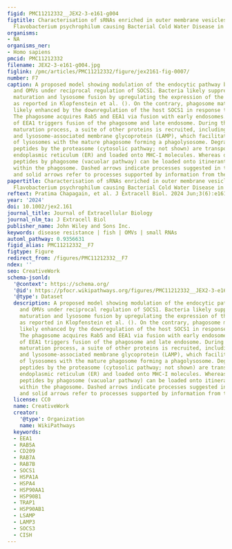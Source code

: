 ```yaml
---
figid: PMC11212332__JEX2-3-e161-g004
figtitle: Characterisation of sRNAs enriched in outer membrane vesicles of pathogenic
  Flavobacterium psychrophilum causing Bacterial Cold Water Disease in rainbow trout
organisms:
- NA
organisms_ner:
- Homo sapiens
pmcid: PMC11212332
filename: JEX2-3-e161-g004.jpg
figlink: /pmc/articles/PMC11212332/figure/jex2161-fig-0007/
number: F7
caption: A proposed model showing modulation of the endocytic pathway by bacteria
  and OMVs under reciprocal regulation of SOCS1. Bacteria likely suppress phagosome
  maturation and lysosome fusion by upregulating the expression of the host SOCS1,
  as reported in Klopfenstein et al. (). On the contrary, phagosome maturation is
  likely enhanced by the downregulation of the host SOCS1 in response to OMVs treatment.
  The phagosome acquires Rab5 and EEA1 via fusion with early endosomes. Upregulation
  of EEA1 triggers fusion of the phagosome and late endosome. During the phagosome
  maturation process, a suite of other proteins is recruited, including Rab7, V‐ATPase
  and lysosome‐associated membrane glycoprotein (LAMP), which facilitates the fusion
  of lysosomes with the mature phagosome forming a phagolysosome. Degraded antigenic
  peptides by the proteasome (cytosolic pathway; not shown) are transported to the
  endoplasmic reticulum (ER) and loaded onto MHC‐I molecules. Whereas degraded antigenic
  peptides by phagosome (vacuolar pathway) can be loaded onto itinerant MHC‐I molecules
  within the phagosome. Dashed arrows indicate processes suggested in this study,
  and solid arrows refer to processes supported by information from the literature.
papertitle: Characterisation of sRNAs enriched in outer membrane vesicles of pathogenic
  Flavobacterium psychrophilum causing Bacterial Cold Water Disease in rainbow trout.
reftext: Pratima Chapagain, et al. J Extracell Biol. 2024 Jun;3(6):e161.
year: '2024'
doi: 10.1002/jex2.161
journal_title: Journal of Extracellular Biology
journal_nlm_ta: J Extracell Biol
publisher_name: John Wiley and Sons Inc.
keywords: disease resistance | fish | OMVs | small RNAs
automl_pathway: 0.9356631
figid_alias: PMC11212332__F7
figtype: Figure
redirect_from: /figures/PMC11212332__F7
ndex: ''
seo: CreativeWork
schema-jsonld:
  '@context': https://schema.org/
  '@id': https://pfocr.wikipathways.org/figures/PMC11212332__JEX2-3-e161-g004.html
  '@type': Dataset
  description: A proposed model showing modulation of the endocytic pathway by bacteria
    and OMVs under reciprocal regulation of SOCS1. Bacteria likely suppress phagosome
    maturation and lysosome fusion by upregulating the expression of the host SOCS1,
    as reported in Klopfenstein et al. (). On the contrary, phagosome maturation is
    likely enhanced by the downregulation of the host SOCS1 in response to OMVs treatment.
    The phagosome acquires Rab5 and EEA1 via fusion with early endosomes. Upregulation
    of EEA1 triggers fusion of the phagosome and late endosome. During the phagosome
    maturation process, a suite of other proteins is recruited, including Rab7, V‐ATPase
    and lysosome‐associated membrane glycoprotein (LAMP), which facilitates the fusion
    of lysosomes with the mature phagosome forming a phagolysosome. Degraded antigenic
    peptides by the proteasome (cytosolic pathway; not shown) are transported to the
    endoplasmic reticulum (ER) and loaded onto MHC‐I molecules. Whereas degraded antigenic
    peptides by phagosome (vacuolar pathway) can be loaded onto itinerant MHC‐I molecules
    within the phagosome. Dashed arrows indicate processes suggested in this study,
    and solid arrows refer to processes supported by information from the literature.
  license: CC0
  name: CreativeWork
  creator:
    '@type': Organization
    name: WikiPathways
  keywords:
  - EEA1
  - RAB5A
  - CD209
  - RAB7A
  - RAB7B
  - SOCS1
  - HSPA1A
  - HSPA4
  - HSP90AA1
  - HSP90B1
  - TRAP1
  - HSP90AB1
  - LSAMP
  - LAMP3
  - SOCS3
  - CISH
---
```

